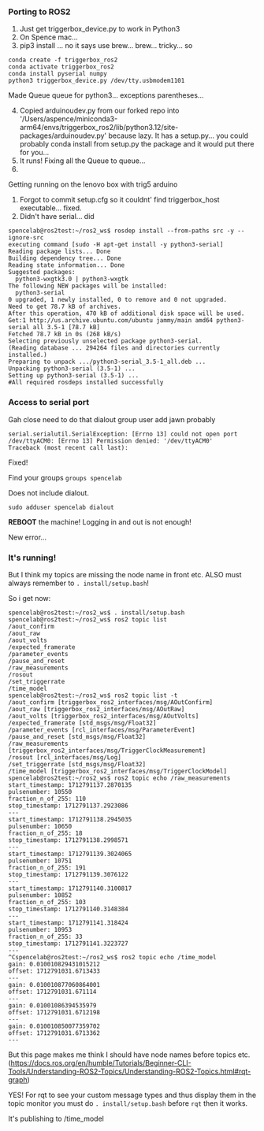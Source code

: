 ### Porting to ROS2

1. Just get triggerbox_device.py to work in Python3
2. On Spence mac...
3. pip3 install ... no it says use brew... brew... tricky... so

```
conda create -f triggerbox_ros2
conda activate triggerbox_ros2
conda install pyserial numpy
python3 triggerbox_device.py /dev/tty.usbmodem1101 
```

Made Queue queue for python3...
exceptions parentheses...

4. Copied arduinoudev.py from our forked repo into '/Users/aspence/miniconda3-arm64/envs/triggerbox_ros2/lib/python3.12/site-packages/arduinoudev.py' because lazy. It has a setup.py... you could probably conda install from setup.py the package and it would put there for you...
5. It runs! Fixing all the Queue to queue...
6. 

Getting running on the lenovo box with trig5 arduino

1. Forgot to commit setup.cfg so it couldnt' find triggerbox_host executable... fixed.
2. Didn't have serial... did

```
spencelab@ros2test:~/ros2_ws$ rosdep install --from-paths src -y --ignore-src
executing command [sudo -H apt-get install -y python3-serial]
Reading package lists... Done
Building dependency tree... Done
Reading state information... Done
Suggested packages:
  python3-wxgtk3.0 | python3-wxgtk
The following NEW packages will be installed:
  python3-serial
0 upgraded, 1 newly installed, 0 to remove and 0 not upgraded.
Need to get 78.7 kB of archives.
After this operation, 470 kB of additional disk space will be used.
Get:1 http://us.archive.ubuntu.com/ubuntu jammy/main amd64 python3-serial all 3.5-1 [78.7 kB]
Fetched 78.7 kB in 0s (268 kB/s)          
Selecting previously unselected package python3-serial.
(Reading database ... 294264 files and directories currently installed.)
Preparing to unpack .../python3-serial_3.5-1_all.deb ...
Unpacking python3-serial (3.5-1) ...
Setting up python3-serial (3.5-1) ...
#All required rosdeps installed successfully
```
### Access to serial port
Gah close need to do that dialout group user add jawn probably

```
serial.serialutil.SerialException: [Errno 13] could not open port /dev/ttyACM0: [Errno 13] Permission denied: '/dev/ttyACM0'
Traceback (most recent call last):
```
Fixed!

Find your groups `groups spencelab`

Does not include dialout.

`sudo adduser spencelab dialout`

**REBOOT** the machine! Logging in and out is not enough!

New error...

### It's running!

But I think my topics are missing the node name in front etc. ALSO must always remember to `. install/setup.bash`!

So i get now:
```
spencelab@ros2test:~/ros2_ws$ . install/setup.bash 
spencelab@ros2test:~/ros2_ws$ ros2 topic list
/aout_confirm
/aout_raw
/aout_volts
/expected_framerate
/parameter_events
/pause_and_reset
/raw_measurements
/rosout
/set_triggerrate
/time_model
spencelab@ros2test:~/ros2_ws$ ros2 topic list -t
/aout_confirm [triggerbox_ros2_interfaces/msg/AOutConfirm]
/aout_raw [triggerbox_ros2_interfaces/msg/AOutRaw]
/aout_volts [triggerbox_ros2_interfaces/msg/AOutVolts]
/expected_framerate [std_msgs/msg/Float32]
/parameter_events [rcl_interfaces/msg/ParameterEvent]
/pause_and_reset [std_msgs/msg/Float32]
/raw_measurements [triggerbox_ros2_interfaces/msg/TriggerClockMeasurement]
/rosout [rcl_interfaces/msg/Log]
/set_triggerrate [std_msgs/msg/Float32]
/time_model [triggerbox_ros2_interfaces/msg/TriggerClockModel]
spencelab@ros2test:~/ros2_ws$ ros2 topic echo /raw_measurements 
start_timestamp: 1712791137.2870135
pulsenumber: 10550
fraction_n_of_255: 110
stop_timestamp: 1712791137.2923086
---
start_timestamp: 1712791138.2945035
pulsenumber: 10650
fraction_n_of_255: 18
stop_timestamp: 1712791138.2998571
---
start_timestamp: 1712791139.3024065
pulsenumber: 10751
fraction_n_of_255: 191
stop_timestamp: 1712791139.3076122
---
start_timestamp: 1712791140.3100817
pulsenumber: 10852
fraction_n_of_255: 103
stop_timestamp: 1712791140.3148384
---
start_timestamp: 1712791141.318424
pulsenumber: 10953
fraction_n_of_255: 33
stop_timestamp: 1712791141.3223727
---
^Cspencelab@ros2test:~/ros2_ws$ ros2 topic echo /time_model
gain: 0.010010829431015212
offset: 1712791031.6713433
---
gain: 0.010010877060864001
offset: 1712791031.671114
---
gain: 0.01001086394535979
offset: 1712791031.6712198
---
gain: 0.010010850077359702
offset: 1712791031.6713362
---

```

But this page makes me think I should have node names before topics etc. (https://docs.ros.org/en/humble/Tutorials/Beginner-CLI-Tools/Understanding-ROS2-Topics/Understanding-ROS2-Topics.html#rqt-graph)

YES! For rqt to see your custom message types and thus display them in the topic monitor you must do `. install/setup.bash` before `rqt` then it works.

It's publishing to /time_model
